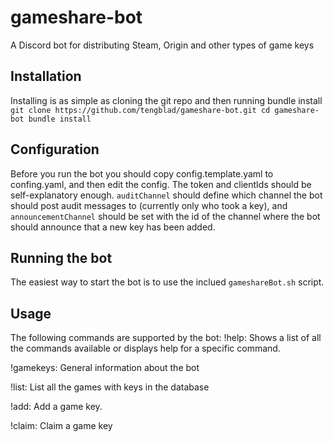 # gameshare-bot
A Discord bot for distributing Steam, Origin and other types of game keys

## Installation
Installing is as simple as cloning the git repo and then running bundle install
``git clone https://github.com/tengblad/gameshare-bot.git
cd gameshare-bot
bundle install``

## Configuration
Before you run the bot you should copy config.template.yaml to confing.yaml, and then edit the config. The token and clientIds should be self-explanatory enough. ``auditChannel`` should define which channel the bot should post audit messages to (currently only who took a key), and ``announcementChannel`` should be set with the id of the channel where the bot should announce that a new key has been added.

## Running the bot
The easiest way to start the bot is to use the inclued ``gameshareBot.sh`` script.

## Usage
The following commands are supported by the bot:
!help: Shows a list of all the commands available or displays help for a specific command.

!gamekeys: General information about the bot

!list: List all the games with keys in the database

!add: Add a game key.

!claim: Claim a game key
